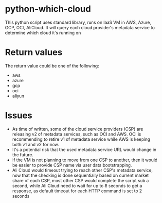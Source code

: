 # python-which-cloud
This python script uses standard library, runs on IaaS VM in AWS, Azure, GCP, OCI, AliCloud. It will query each cloud provider's metadata service to determine which cloud it's running on

# Return values
The return value could be one of the following:
- aws
- azure
- gcp
- oci
- aliyun


# Issues
- As time of written, some of the cloud service providers (CSP) are releasing v2 of metadata services, such as OCI and AWS. OCI is recommending to retire v1 of metadata service while AWS is keeping both v1 and v2 for now.
- It's a potential risk that the used metadata service URL would change in the future.
- If the VM is not planning to move from one CSP to another, then it would be easier to provide CSP name via user data bootstrapping.
- Ali Cloud would timeout trying to reach other CSP's metadata service, now that the checking is done sequentially based on current market share of each CSP, most other CSP would complete the script sub a second, while Ali Cloud need to wait for up to 8 seconds to get a response, as default timeout for each HTTP command is set to 2 seconds
